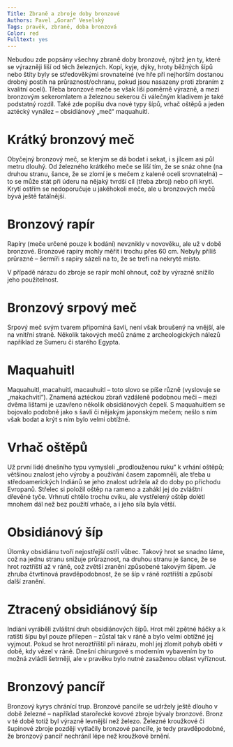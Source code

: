 ```yaml
---
Title: Zbraně a zbroje doby bronzové
Authors: Pavel „Goran“ Veselský 
Tags: pravěk, zbraně, doba bronzová
Color: red
Fulltext: yes
---
```



Nebudou zde popsány všechny zbraně doby bronzové, nýbrž jen ty, které se
výrazněji liší od těch železných. Kopí, kyje, dýky, hroty běžných šípů nebo
štíty byly se středověkými srovnatelné (ve hře při nejhorším dostanou drobný postih na
průraznost/ochranu, pokud jsou nasazeny proti zbraním z kvalitní oceli). Třeba bronzové
meče se však liší poměrně výrazně, a mezi bronzovým sekeromlatem a železnou sekerou
či válečným kladivem je také podstatný rozdíl. Také zde popíšu dva nové typy šípů, vrhač oštěpů a jeden aztécký vynález – obsidiánový „meč“ maquahuitl.

# Krátký bronzový meč

Obyčejný bronzový meč, se kterým se dá bodat i sekat, i s jílcem asi půl metru
dlouhý. Od železného krátkého meče se liší tím, že se snáz ohne (na druhou stranu, šance,
že se zlomí je s mečem z kalené oceli srovnatelná) – to se může stát při úderu na nějaký
tvrdší cíl (třeba zbroj) nebo při krytí. Krytí ostřím se nedoporučuje u jakéhokoli meče, ale u
bronzových mečů bývá ještě fatálnější.

# Bronzový rapír
Rapíry (meče určené pouze k bodání) nevznikly v novověku, ale už v době bronzové.
Bronzové rapíry mohly měřit i trochu přes 60 cm. Nebyly příliš průrazné – šermíři s rapíry
sázeli na to, že se trefí na nekryté místo.

V případě nárazu do zbroje se rapír mohl ohnout, což by výrazně snížilo jeho
použitelnost.

# Bronzový srpový meč

Srpový meč svým tvarem připomíná šavli, není však broušený na vnější, ale na
vnitřní straně. Několik takových mečů známe z archeologických nálezů
například ze Sumeru či starého Egypta.

# Maquahuitl
Maquahuitl, macahuitl, macauhuitl – toto slovo se píše různě (vyslovuje se „makachvitl“). Znamená aztéckou zbraň vzdáleně podobnou meči – mezi dvěma lištami je uzavřeno několik obsidiánových čepelí. S maquahuitlem se bojovalo podobně jako s šavlí či nějakým japonským mečem; nešlo s ním však bodat a krýt s ním bylo velmi obtížné. 

# Vrhač oštěpů 
Už první lidé dnešního typu vymysleli „prodlouženou ruku“ k vrhání oštěpů; většinou znalost jeho výroby a používání časem zapomněli, ale třeba u středoamerických Indiánů se jeho znalost udržela až do doby po příchodu Evropanů. Střelec si položil oštěp na rameno a zahákl jej do zvláštní dřevěné tyče. Vrhnutí chtělo trochu cviku, ale vystřelený oštěp dolétl mnohem dál než bez použití vrhače, a i jeho síla byla větší. 

# Obsidiánový šíp 
Úlomky obsidiánu tvoří nejostřejší ostří vůbec. Takový hrot se snadno láme, což na jednu stranu snižuje průraznost, na druhou stranu je šance, že se hrot roztříští až v ráně, což zvětší zranění způsobené takovým šípem. Je zhruba čtvrtinová pravděpodobnost, že se šíp v ráně roztříští a způsobí další zranění. 

# Ztracený obsidiánový šíp 
Indiáni vyráběli zvláštní druh obsidiánových šípů. Hrot měl zpětné háčky a k ratišti šípu byl pouze přilepen – zůstal tak v ráně a bylo velmi obtížné jej vyjmout. Pokud se hrot neroztříštil při nárazu, mohl jej zlomit pohyb oběti v době, kdy vězel v ráně. Dnešní chirurgové s moderním vybavením by to možná zvládli šetrněji, ale v pravěku bylo nutné zasaženou oblast vyříznout. 

# Bronzový pancíř
 
Bronzový kyrys chránící trup. Bronzové pancíře se udržely ještě dlouho v době železné – například starořecké kovové zbroje bývaly bronzové. Bronz v té době totiž byl výrazně levnější než železo. Železné kroužkové či šupinové zbroje později vytlačily bronzové pancíře, je tedy pravděpodobné, že bronzový pancíř nechránil lépe než kroužkové brnění. 
